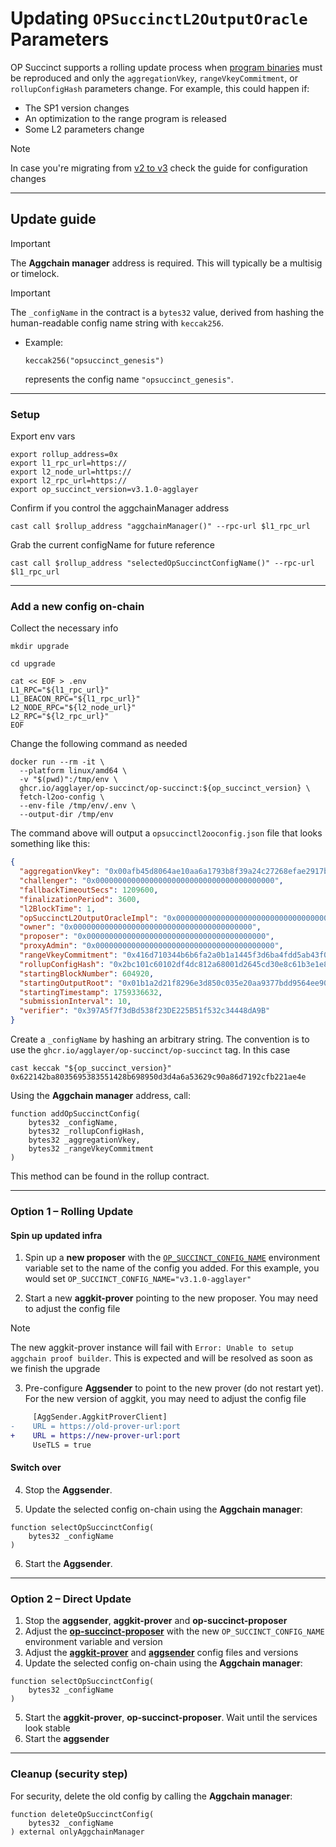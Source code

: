 # Updating `OPSuccinctL2OutputOracle` Parameters

OP Succinct supports a rolling update process when [program binaries](https://succinctlabs.github.io/op-succinct/advanced/verify-binaries.html) must be reproduced and only the `aggregationVkey`, `rangeVkeyCommitment`, or `rollupConfigHash` parameters change. For example, this could happen if:
* The SP1 version changes
* An optimization to the range program is released
* Some L2 parameters change

> [!NOTE]
> In case you're migrating from [v2 to v3](v2-to-v3.md) check the guide for configuration changes

---

## Update guide

> [!IMPORTANT]
> The **Aggchain manager** address is required. This will typically be a multisig or timelock.

> [!IMPORTANT]
> The `_configName` in the contract is a `bytes32` value, derived from hashing the human-readable config name string with `keccak256`.

* Example:

  ```
  keccak256("opsuccinct_genesis")
  ```

  represents the config name `"opsuccinct_genesis"`.

---
### Setup

Export env vars
```shell
export rollup_address=0x
export l1_rpc_url=https://
export l2_node_url=https://
export l2_rpc_url=https://
export op_succinct_version=v3.1.0-agglayer
```

Confirm if you control the aggchainManager address
```shell
cast call $rollup_address "aggchainManager()" --rpc-url $l1_rpc_url
```

Grab the current configName for future reference
```shell
cast call $rollup_address "selectedOpSuccinctConfigName()" --rpc-url $l1_rpc_url
```

---

### Add a new config on-chain

Collect the necessary info

```shell
mkdir upgrade
```

```shell
cd upgrade
```

```shell
cat << EOF > .env
L1_RPC="${l1_rpc_url}"
L1_BEACON_RPC="${l1_rpc_url}"
L2_NODE_RPC="${l2_node_url}"
L2_RPC="${l2_rpc_url}"
EOF
```

Change the following command as needed
```shell
docker run --rm -it \
  --platform linux/amd64 \
  -v "$(pwd)":/tmp/env \
  ghcr.io/agglayer/op-succinct/op-succinct:${op_succinct_version} \
  fetch-l2oo-config \
  --env-file /tmp/env/.env \
  --output-dir /tmp/env
```

The command above will output a `opsuccinctl2ooconfig.json` file that looks something like this:
```json
{
  "aggregationVkey": "0x00afb45d8064ae10aa6a1793b8f39a24c27268efae2917b5c02950b2377fbf00",
  "challenger": "0x0000000000000000000000000000000000000000",
  "fallbackTimeoutSecs": 1209600,
  "finalizationPeriod": 3600,
  "l2BlockTime": 1,
  "opSuccinctL2OutputOracleImpl": "0x0000000000000000000000000000000000000000",
  "owner": "0x0000000000000000000000000000000000000000",
  "proposer": "0x0000000000000000000000000000000000000000",
  "proxyAdmin": "0x0000000000000000000000000000000000000000",
  "rangeVkeyCommitment": "0x416d710344b6b6fa2a0b1a1445f3d6ba4fdd5ab43f0e863b1c522db20f28ad9b",
  "rollupConfigHash": "0x2bc101c60102df4dc812a68001d2645cd30e8c61b3e1e8517bdef29e3b21f59c",
  "startingBlockNumber": 604920,
  "startingOutputRoot": "0x01b1a2d21f8296e3d850c035e20aa9377bdd9564ee90e045be39fd4034c31187",
  "startingTimestamp": 1759336632,
  "submissionInterval": 10,
  "verifier": "0x397A5f7f3dBd538f23DE225B51f532c34448dA9B"
}
```

Create a `_configName` by hashing an arbitrary string. The convention is to use the `ghcr.io/agglayer/op-succinct/op-succinct` tag. In this case
```shell
cast keccak "${op_succinct_version}"
0x622142ba8035695383551428b698950d3d4a6a53629c90a86d7192cfb221ae4e
```

Using the **Aggchain manager** address, call:

```solidity
function addOpSuccinctConfig(
    bytes32 _configName,
    bytes32 _rollupConfigHash,
    bytes32 _aggregationVkey,
    bytes32 _rangeVkeyCommitment
)
```

This method can be found in the rollup contract.

---

### Option 1 – Rolling Update
#### Spin up updated infra
1. Spin up a **new proposer** with the [`OP_SUCCINCT_CONFIG_NAME`](https://succinctlabs.github.io/op-succinct/proposer.html#optional-environment-variables) environment variable set to the name of the config you added. For this example, you would set `OP_SUCCINCT_CONFIG_NAME="v3.1.0-agglayer"`

2. Start a new **aggkit-prover** pointing to the new proposer. You may need to adjust the config file
> [!NOTE]
> The new aggkit-prover instance will fail with `Error: Unable to setup aggchain proof builder`. This is expected and will be resolved as soon as we finish the upgrade

3. Pre-configure **Aggsender** to point to the new prover (do not restart yet). For the new version of aggkit, you may need to adjust the config file
```diff
     [AggSender.AggkitProverClient]
-    URL = https://old-prover-url:port
+    URL = https://new-prover-url:port
     UseTLS = true
```

#### Switch over

4. Stop the **Aggsender**.

5. Update the selected config on-chain using the **Aggchain manager**:

```solidity
function selectOpSuccinctConfig(
    bytes32 _configName
)
```

6. Start the **Aggsender**.

---
### Option 2 – Direct Update
1. Stop the **aggsender**, **aggkit-prover** and **op-succinct-proposer**
2. Adjust the [**op-succinct-proposer**](#op-succinct-proposer) with the new `OP_SUCCINCT_CONFIG_NAME` environment variable and version
3. Adjust the [**aggkit-prover**](#aggkit-prover) and [**aggsender**](#aggsender) config files and versions
4. Update the selected config on-chain using the **Aggchain manager**:

```solidity
function selectOpSuccinctConfig(
    bytes32 _configName
)
```
5. Start the **aggkit-prover**, **op-succinct-proposer**. Wait until the services look stable
6. Start the **aggsender**

---

### Cleanup (security step)

For security, delete the old config by calling the **Aggchain manager**:

```solidity 
function deleteOpSuccinctConfig(
    bytes32 _configName
) external onlyAggchainManager
```
